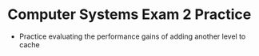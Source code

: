 # Computer Systems Exam 2 Practice

- Practice evaluating the performance gains of adding another level to cache